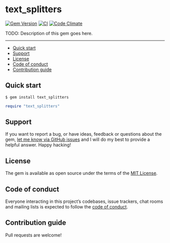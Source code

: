 # text_splitters

[![Gem Version](https://badge.fury.io/rb/text_splitters.svg)](https://rubygems.org/gems/text_splitters)
[![CI](https://github.com/ghiculescu/text_splitters/actions/workflows/ci.yml/badge.svg)](https://github.com/ghiculescu/text_splitters/actions/workflows/ci.yml)
[![Code Climate](https://codeclimate.com/github/ghiculescu/text_splitters/badges/gpa.svg)](https://codeclimate.com/github/ghiculescu/text_splitters)

TODO: Description of this gem goes here.

---

- [Quick start](#quick-start)
- [Support](#support)
- [License](#license)
- [Code of conduct](#code-of-conduct)
- [Contribution guide](#contribution-guide)

## Quick start

```
$ gem install text_splitters
```

```ruby
require "text_splitters"
```

## Support

If you want to report a bug, or have ideas, feedback or questions about the gem, [let me know via GitHub issues](https://github.com/ghiculescu/text_splitters/issues/new) and I will do my best to provide a helpful answer. Happy hacking!

## License

The gem is available as open source under the terms of the [MIT License](LICENSE.txt).

## Code of conduct

Everyone interacting in this project’s codebases, issue trackers, chat rooms and mailing lists is expected to follow the [code of conduct](CODE_OF_CONDUCT.md).

## Contribution guide

Pull requests are welcome!
